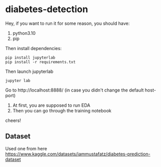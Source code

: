 # diabetes-detection

Hey, if you want to run it for some reason, you should have:
1) python3.10
2) pip

Then install dependencies:
```shell
pip install jupyterlab
pip install -r requirements.txt
```

Then launch jupyterlab
```shell
jupyter lab
```

Go to http://localhost:8888/ (in case you didn't change the default host-port)

1) At first, you are supposed to run EDA
2) Then you can go through the training notebook

cheers!

## Dataset

Used one from here https://www.kaggle.com/datasets/iammustafatz/diabetes-prediction-dataset
